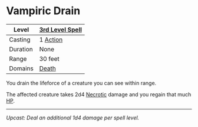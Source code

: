 # Vampiric Drain

| Level    | [3rd Level Spell](3rd%20Level%20Spells.md)        |
| -------- | --------------------------------------------------- |
| Casting  | 1 [Action](../../../../Game%20Procedures/Core%20Procedures/Action.md) |
| Duration | None                                                |
| Range    | 30 feet                                             |
| Domains  | [Death](../../Spell%20Domains/Death.md)          |

You drain the lifeforce of a creature you can see within range.

The affected creature takes 2d4 [Necrotic](../../../../Game%20Procedures/Combat/Damage%20Types/Necrotic.md) damage and you regain that much [HP](../../../../Player%20Characters/Derived%20Statistics/Health%20Points.md).

---
*Upcast: Deal an additional 1d4 damage per spell level.*
